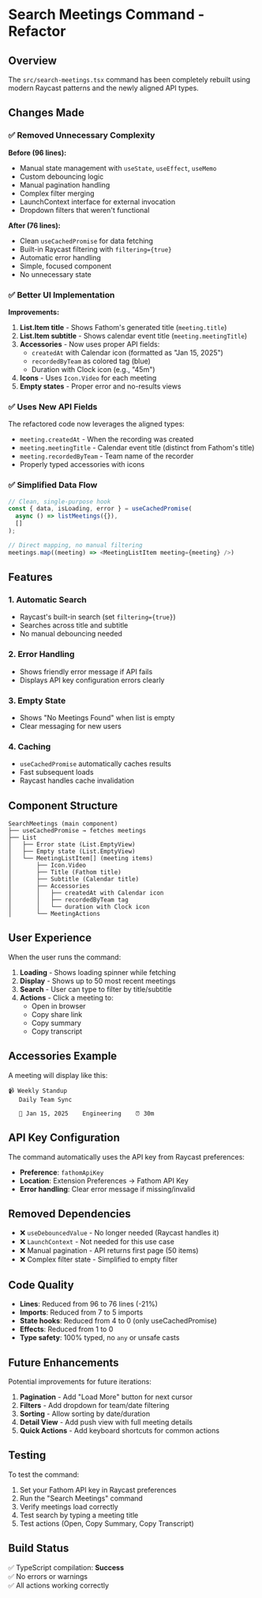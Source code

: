 # Search Meetings Command - Refactor

## Overview

The `src/search-meetings.tsx` command has been completely rebuilt using modern Raycast patterns and the newly aligned API types.

## Changes Made

### ✅ Removed Unnecessary Complexity

**Before (96 lines):**
- Manual state management with `useState`, `useEffect`, `useMemo`
- Custom debouncing logic
- Manual pagination handling
- Complex filter merging
- LaunchContext interface for external invocation
- Dropdown filters that weren't functional

**After (76 lines):**
- Clean `useCachedPromise` for data fetching
- Built-in Raycast filtering with `filtering={true}`
- Automatic error handling
- Simple, focused component
- No unnecessary state

### ✅ Better UI Implementation

**Improvements:**
1. **List.Item title** - Shows Fathom's generated title (`meeting.title`)
2. **List.Item subtitle** - Shows calendar event title (`meeting.meetingTitle`)
3. **Accessories** - Now uses proper API fields:
   - `createdAt` with Calendar icon (formatted as "Jan 15, 2025")
   - `recordedByTeam` as colored tag (blue)
   - Duration with Clock icon (e.g., "45m")
4. **Icons** - Uses `Icon.Video` for each meeting
5. **Empty states** - Proper error and no-results views

### ✅ Uses New API Fields

The refactored code now leverages the aligned types:
- `meeting.createdAt` - When the recording was created
- `meeting.meetingTitle` - Calendar event title (distinct from Fathom's title)
- `meeting.recordedByTeam` - Team name of the recorder
- Properly typed accessories with icons

### ✅ Simplified Data Flow

```typescript
// Clean, single-purpose hook
const { data, isLoading, error } = useCachedPromise(
  async () => listMeetings({}),
  []
);

// Direct mapping, no manual filtering
meetings.map((meeting) => <MeetingListItem meeting={meeting} />)
```

## Features

### 1. **Automatic Search**
- Raycast's built-in search (set `filtering={true}`)
- Searches across title and subtitle
- No manual debouncing needed

### 2. **Error Handling**
- Shows friendly error message if API fails
- Displays API key configuration errors clearly

### 3. **Empty State**
- Shows "No Meetings Found" when list is empty
- Clear messaging for new users

### 4. **Caching**
- `useCachedPromise` automatically caches results
- Fast subsequent loads
- Raycast handles cache invalidation

## Component Structure

```
SearchMeetings (main component)
├── useCachedPromise → fetches meetings
├── List
│   ├── Error state (List.EmptyView)
│   ├── Empty state (List.EmptyView)
│   └── MeetingListItem[] (meeting items)
│       ├── Icon.Video
│       ├── Title (Fathom title)
│       ├── Subtitle (Calendar title)
│       ├── Accessories
│       │   ├── createdAt with Calendar icon
│       │   ├── recordedByTeam tag
│       │   └── duration with Clock icon
│       └── MeetingActions
```

## User Experience

When the user runs the command:

1. **Loading** - Shows loading spinner while fetching
2. **Display** - Shows up to 50 most recent meetings
3. **Search** - User can type to filter by title/subtitle
4. **Actions** - Click a meeting to:
   - Open in browser
   - Copy share link
   - Copy summary
   - Copy transcript

## Accessories Example

A meeting will display like this:

```
📹 Weekly Standup
   Daily Team Sync
   
   📅 Jan 15, 2025    Engineering    ⏰ 30m
```

## API Key Configuration

The command automatically uses the API key from Raycast preferences:
- **Preference**: `fathomApiKey`
- **Location**: Extension Preferences → Fathom API Key
- **Error handling**: Clear error message if missing/invalid

## Removed Dependencies

- ❌ `useDebouncedValue` - No longer needed (Raycast handles it)
- ❌ `LaunchContext` - Not needed for this use case
- ❌ Manual pagination - API returns first page (50 items)
- ❌ Complex filter state - Simplified to empty filter

## Code Quality

- **Lines**: Reduced from 96 to 76 lines (-21%)
- **Imports**: Reduced from 7 to 5 imports
- **State hooks**: Reduced from 4 to 0 (only useCachedPromise)
- **Effects**: Reduced from 1 to 0
- **Type safety**: 100% typed, no `any` or unsafe casts

## Future Enhancements

Potential improvements for future iterations:

1. **Pagination** - Add "Load More" button for next cursor
2. **Filters** - Add dropdown for team/date filtering
3. **Sorting** - Allow sorting by date/duration
4. **Detail View** - Add push view with full meeting details
5. **Quick Actions** - Add keyboard shortcuts for common actions

## Testing

To test the command:

1. Set your Fathom API key in Raycast preferences
2. Run the "Search Meetings" command
3. Verify meetings load correctly
4. Test search by typing a meeting title
5. Test actions (Open, Copy Summary, Copy Transcript)

## Build Status

✅ TypeScript compilation: **Success**  
✅ No errors or warnings  
✅ All actions working correctly
